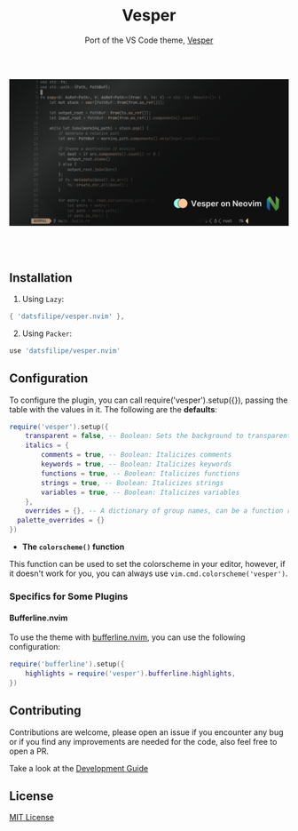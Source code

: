 <div align="center">

# Vesper

Port of the VS Code theme, [Vesper](https://github.com/raunofreiberg/vesper)

<br/>
<br/>

![preview](./assets/preview.png)

<br/>
<br/>

</div>

## Installation

1. Using `Lazy`:

```lua
{ 'datsfilipe/vesper.nvim' },
```

2. Using `Packer`:

```lua
use 'datsfilipe/vesper.nvim'
```

## Configuration

To configure the plugin, you can call require('vesper').setup({}), passing the table with the values in it. The following are the **defaults**:

```lua
require('vesper').setup({
    transparent = false, -- Boolean: Sets the background to transparent
    italics = {
        comments = true, -- Boolean: Italicizes comments
        keywords = true, -- Boolean: Italicizes keywords
        functions = true, -- Boolean: Italicizes functions
        strings = true, -- Boolean: Italicizes strings
        variables = true, -- Boolean: Italicizes variables
    },
    overrides = {}, -- A dictionary of group names, can be a function returning a dictionary or a table.
  palette_overrides = {}
})
```

- **The `colorscheme()` function**

This function can be used to set the colorscheme in your editor, however, if it doesn't work for you, you can always use `vim.cmd.colorscheme('vesper')`.

### Specifics for Some Plugins

#### Bufferline.nvim

To use the theme with [bufferline.nvim](https://github.com/akinsho/bufferline.nvim), you can use the following configuration:

```lua
require('bufferline').setup({
    highlights = require('vesper').bufferline.highlights,
})
```

## Contributing

Contributions are welcome, please open an issue if you encounter any bug or if you find any improvements are needed for the code, also feel free to open a PR.

Take a look at the [Development Guide](./DEVELOPMENT_GUIDE.md)

## License

[MIT License](LICENSE)

